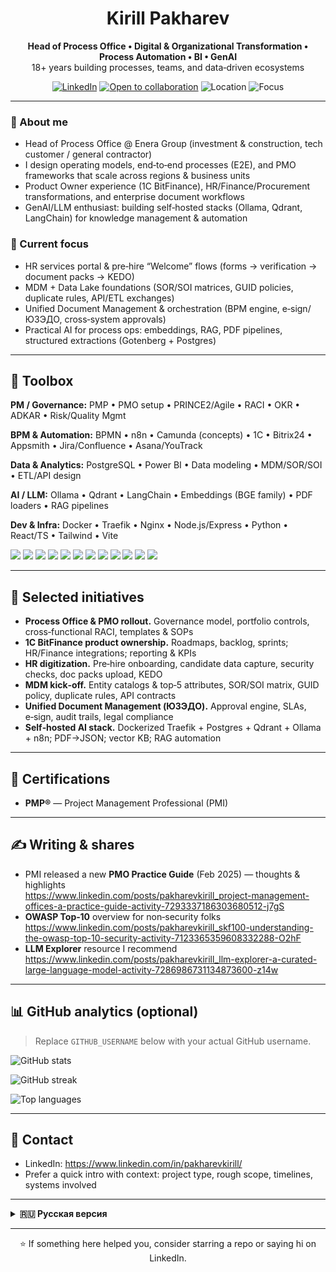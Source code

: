 <h1 align="center">Kirill Pakharev</h1>
<p align="center">
  <b>Head of Process Office • Digital & Organizational Transformation • Process Automation • BI • GenAI</b><br/>
  18+ years building processes, teams, and data‑driven ecosystems
</p>

<p align="center">
  <a href="https://www.linkedin.com/in/pakharevkirill/"><img alt="LinkedIn" src="https://img.shields.io/badge/LinkedIn-0077B5?logo=linkedin&logoColor=white"></a>
  <a href="#contact"><img alt="Open to collaboration" src="https://img.shields.io/badge/Open_to-Collaboration-4ade80"></a>
  <img alt="Location" src="https://img.shields.io/badge/Europe-Amsterdam-0ea5e9?logo=google-maps&logoColor=white">
  <img alt="Focus" src="https://img.shields.io/badge/Focus-Process%20Office%20%7C%20PMO%20%7C%20MDM%20%7C%20AI-6366f1">
</p>

---

### 👋 About me
- Head of Process Office @ Enera Group (investment & construction, tech customer / general contractor)
- I design operating models, end‑to‑end processes (E2E), and PMO frameworks that scale across regions & business units
- Product Owner experience (1C BitFinance), HR/Finance/Procurement transformations, and enterprise document workflows
- GenAI/LLM enthusiast: building self‑hosted stacks (Ollama, Qdrant, LangChain) for knowledge management & automation

### 🔭 Current focus
- HR services portal & pre‑hire “Welcome” flows (forms → verification → document packs → KEDO)
- MDM + Data Lake foundations (SOR/SOI matrices, GUID policies, duplicate rules, API/ETL exchanges)
- Unified Document Management & orchestration (BPM engine, e‑sign/ЮЗЭДО, cross‑system approvals)
- Practical AI for process ops: embeddings, RAG, PDF pipelines, structured extractions (Gotenberg + Postgres)

---

## 🧰 Toolbox

**PM / Governance:** PMP • PMO setup • PRINCE2/Agile • RACI • OKR • ADKAR • Risk/Quality Mgmt

**BPM & Automation:** BPMN • n8n • Camunda (concepts) • 1C • Bitrix24 • Appsmith • Jira/Confluence • Asana/YouTrack

**Data & Analytics:** PostgreSQL • Power BI • Data modeling • MDM/SOR/SOI • ETL/API design

**AI / LLM:** Ollama • Qdrant • LangChain • Embeddings (BGE family) • PDF loaders • RAG pipelines

**Dev & Infra:** Docker • Traefik • Nginx • Node.js/Express • Python • React/TS • Tailwind • Vite

<p>
  <img src="https://img.shields.io/badge/Docker-2496ED?logo=docker&logoColor=white"/>
  <img src="https://img.shields.io/badge/PostgreSQL-4169E1?logo=postgresql&logoColor=white"/>
  <img src="https://img.shields.io/badge/Traefik-24A1C1?logo=traefikproxy&logoColor=white"/>
  <img src="https://img.shields.io/badge/Qdrant-FF4D4D?logo=qdrant&logoColor=white"/>
  <img src="https://img.shields.io/badge/Ollama-000000?logo=ollama&logoColor=white"/>
  <img src="https://img.shields.io/badge/LangChain-0B5D1E?logo=chainlink&logoColor=white&label=LangChain"/>
  <img src="https://img.shields.io/badge/Node.js-339933?logo=node.js&logoColor=white"/>
  <img src="https://img.shields.io/badge/React-61DAFB?logo=react&logoColor=black"/>
  <img src="https://img.shields.io/badge/TypeScript-3178C6?logo=typescript&logoColor=white"/>
  <img src="https://img.shields.io/badge/Tailwind_CSS-38B2AC?logo=tailwind-css&logoColor=white"/>
  <img src="https://img.shields.io/badge/Jira-0052CC?logo=jira&logoColor=white"/>
  <img src="https://img.shields.io/badge/Power%20BI-F2C811?logo=powerbi&logoColor=black"/>
</p>

---

## 🚀 Selected initiatives
- **Process Office & PMO rollout.** Governance model, portfolio controls, cross‑functional RACI, templates & SOPs
- **1C BitFinance product ownership.** Roadmaps, backlog, sprints; HR/Finance integrations; reporting & KPIs
- **HR digitization.** Pre‑hire onboarding, candidate data capture, security checks, doc packs upload, KEDO
- **MDM kick‑off.** Entity catalogs & top‑5 attributes, SOR/SOI matrix, GUID policy, duplicate rules, API contracts
- **Unified Document Management (ЮЗЭДО).** Approval engine, SLAs, e‑sign, audit trails, legal compliance
- **Self‑hosted AI stack.** Dockerized Traefik + Postgres + Qdrant + Ollama + n8n; PDF→JSON; vector KB; RAG automation

---

## 🏅 Certifications
- **PMP®** — Project Management Professional (PMI)

---

## ✍️ Writing & shares
- PMI released a new **PMO Practice Guide** (Feb 2025) — thoughts & highlights  
  https://www.linkedin.com/posts/pakharevkirill_project-management-offices-a-practice-guide-activity-7293337186303680512-j7gS
- **OWASP Top‑10** overview for non‑security folks  
  https://www.linkedin.com/posts/pakharevkirill_skf100-understanding-the-owasp-top-10-security-activity-7123365359608332288-O2hF
- **LLM Explorer** resource I recommend  
  https://www.linkedin.com/posts/pakharevkirill_llm-explorer-a-curated-large-language-model-activity-7286986731134873600-z14w

---

## 📊 GitHub analytics (optional)
> Replace `GITHUB_USERNAME` below with your actual GitHub username.

<p>
  <img src="https://github-readme-stats.vercel.app/api?username=myrisingsun&show_icons=true" alt="GitHub stats"/>
</p>
<p>
  <img src="https://github-readme-streak-stats.herokuapp.com?user=myrisingsun" alt="GitHub streak"/>
</p>
<p>
  <img src="https://github-readme-stats.vercel.app/api/top-langs/?username=myrisingsun&layout=compact" alt="Top languages"/>
</p>

---

## 🤝 Contact
- LinkedIn: https://www.linkedin.com/in/pakharevkirill/  
- Prefer a quick intro with context: project type, rough scope, timelines, systems involved

---

<details>
<summary><b>🇷🇺 Русская версия</b></summary>

### О себе
- Руководитель Офиса процессов (Process Office) в Enera Group (инвестстроительство, техзаказчик/генподрядчик)
- Проектирую операционные модели, сквозные E2E‑процессы и PMO‑фреймворки, которые масштабируются по регионам и юрлицам
- Опыт Product Owner (1C BitFinance), HR/Финансы/Закупки, корпоративный ДО и регламентация
- Практический GenAI/LLM: self‑hosted стек (Ollama, Qdrant, LangChain), управление знаниями и автоматизация

### Текущие акценты
- HR‑портал и pre‑hire Welcome‑потоки (анкеты → проверка СБ → пакет документов → КЭДО)
- Базис MDM + Data Lake (матрицы SOR/SOI, политика GUID, правила дублей, API/ETL обмены)
- Единый ДО и оркестрация (BPM‑движок, e‑sign/ЮЗЭДО, сквозные согласования)
- Прикладной AI для процессов: эмбеддинги, RAG, пайплайны PDF, структурирование (Gotenberg + Postgres)

### Инструменты
PM/управление: PMP • PMO • PRINCE2/Agile • RACI • OKR • ADKAR • Риски/Качество  
BPM/автоматизация: BPMN • n8n • 1C • Bitrix24 • Appsmith • Jira/Confluence • Asana/YouTrack  
Данные/Аналитика: PostgreSQL • Power BI • моделирование • MDM/SOR/SOI • ETL/API  
AI/LLM: Ollama • Qdrant • LangChain • Embeddings (BGE) • PDF‑лоадеры • RAG  
Разработка/Инфра: Docker • Traefik • Nginx • Node.js/Express • Python • React/TS • Tailwind • Vite

### Выбранные инициативы
- Развертывание Process Office & PMO (governance, RACI, шаблоны, методология)
- Product Ownership 1C BitFinance (дорожные карты, бэклог, интеграции, отчётность)
- Цифровизация HR (онбординг, анкеты, проверка, загрузка пакетов, КЭДО)
- Запуск MDM (каталоги сущностей и top‑5 атрибутов, SOR/SOI, политика GUID, дубликаты, API‑контракты)
- ЕДО/ЮЗЭДО (движок согласований, SLA, e‑подпись, следы аудита)
- AI‑экосистема on‑prem (Traefik + Postgres + Qdrant + Ollama + n8n; PDF→JSON; векторная БЗ; RAG)

### Сертификация
- **PMP®** (PMI)

### Пишу/делюсь
- Новый **PMO Practice Guide** от PMI (февраль 2025):
  https://www.linkedin.com/posts/pakharevkirill_project-management-offices-a-practice-guide-activity-7293337186303680512-j7gS
- **OWASP Top‑10** — понятное объяснение:
  https://www.linkedin.com/posts/pakharevkirill_skf100-understanding-the-owasp-top-10-security-activity-7123365359608332288-O2hF
- Ресурс **LLM Explorer**:
  https://www.linkedin.com/posts/pakharevkirill_llm-explorer-a-curated-large-language-model-activity-7286986731134873600-z14w

### Контакты
- LinkedIn: https://www.linkedin.com/in/pakharevkirill/

</details>

---

<p align="center">⭐️ If something here helped you, consider starring a repo or saying hi on LinkedIn.</p>

```
